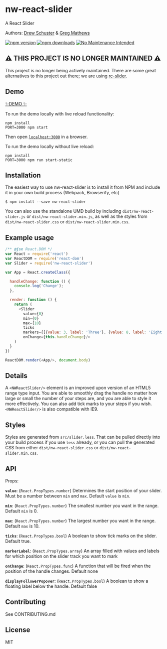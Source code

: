 # nw-react-slider
A React Slider

Authors: [Drew Schuster](https://github.com/dtschust) & [Greg Mathews](https://github.com/gregsqueeb)

[![npm version](https://img.shields.io/npm/v/nw-react-slider.svg?style=flat-square)](https://www.npmjs.com/package/nw-react-slider)
[![npm downloads](https://img.shields.io/npm/dm/nw-react-slider.svg?style=flat-square)](https://www.npmjs.com/package/nw-react-slider)
[![No Maintenance Intended](http://unmaintained.tech/badge.svg)](http://unmaintained.tech/)

## ⚠️ THIS PROJECT IS NO LONGER MAINTAINED ⚠️
This project is no longer being actively maintained. There are some great alternatives to this project out there; we are using [rc-slider](https://github.com/react-component/slider).

## Demo

[✨DEMO ✨](http://nerdwallet.github.io/nw-react-slider)

To run the demo locally with live reload functionality:
```
npm install
PORT=3000 npm start
```

Then open [`localhost:3000`](http://localhost:3000) in a browser.

To run the demo locally without live reload:
```
npm install
PORT=3000 npm run start-static
```

## Installation

The easiest way to use nw-react-slider is to install it from NPM and include it in your own build process (Webpack, Browserify, etc)
```
$ npm install --save nw-react-slider
```

You can also use the standalone UMD build by including `dist/nw-react-slider.js` or `dist/nw-react-slider.min.js`, as well as the styles from `dist/nw-react-slider.css` or `dist/nw-react-slider.min.css`.

## Example usage

```js
/** @jsx React.DOM */
var React = require('react')
var ReactDOM = require('react-dom')
var Slider = require('nw-react-slider')

var App = React.createClass({

  handleChange: function () {
    console.log('Change');
  },

  render: function () {
    return (
      <Slider
        value={0}
        min={0}
        max={10}
        ticks
        markers={[{value: 3, label: 'Three'}, {value: 8, label: 'Eight'}]}
        onChange={this.handleChange}/>
    )
  }
})

ReactDOM.render(<App/>, document.body)
```

## Details
A `<NWReactSlider/>` element is an improved upon version of an HTML5 range type input. You are able to smoothly drag the handle no matter how large or small the number of your steps are, and you are able to style it more effectively. You can also add tick marks to your steps if you wish. `<NWReactSlider/>` is also compatible with IE9.

## Styles
Styles are generated from `src/slider.less`. That can be pulled directly into your build process if you use `less` already, or you can pull the generated CSS from either `dist/nw-react-slider.css` or `dist/nw-react-slider.min.css`.

## API
Props:

**`value`**: (`React.PropTypes.number`) Determines the start position of your slider. Must be a number between `min` and `max`. Default `value` is `min`.


**`min`**: (`React.PropTypes.number`) The smallest number you want in the range. Default `min` is 0.

**`max`**: (`React.PropTypes.number`) The largest number you want in the range. Default `max` is 10.

**`ticks`**: (`React.PropTypes.bool`) A boolean to show tick marks on the slider. Default true.

**`markerLabel`**: (`React.PropTypes.array`) An array filled with values and labels for which position on the slider track you want to mark

**`onChange`**: (`React.PropTypes.func`) A function that will be fired when the position of the handle changes. Default none

**`displayFollowerPopover`**: (`React.PropTypes.bool`) A boolean to show a floating label below the handle. Default false

## Contributing

See CONTRIBUTING.md

## License

MIT
